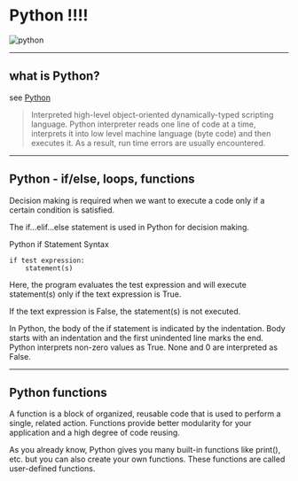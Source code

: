 # Python !!!!

![python](https://www.valuecoders.com/blog/wp-content/uploads/2018/05/pythonfeatured.jpg "Python")

----
## what is Python?
see [Python](https://www.python.org/)


> Interpreted high-level object-oriented dynamically-typed scripting language.
> Python interpreter reads one line of code at a time, interprets it into low level machine language (byte code) and then executes it.
> As a result, run time errors are usually encountered.

----
## Python - if/else, loops, functions
Decision making is required when we want to execute a code only if a certain condition is satisfied.

The if…elif…else statement is used in Python for decision making.

Python if Statement Syntax
``` 
if test expression:
    statement(s)
```

Here, the program evaluates the test expression and will execute statement(s) only if the text expression is True.

If the text expression is False, the statement(s) is not executed.

In Python, the body of the if statement is indicated by the indentation. Body starts with an indentation and the first unindented line marks the end.
Python interprets non-zero values as True. None and 0 are interpreted as False.

----
## Python functions

A function is a block of organized, reusable code that is used to perform a single, related action. Functions provide better modularity for your application and a high degree of code reusing.

As you already know, Python gives you many built-in functions like print(), etc. but you can also create your own functions. These functions are called user-defined functions.